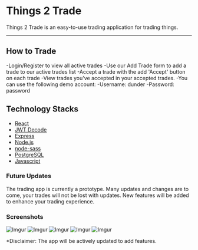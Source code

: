 # Things 2 Trade

Things 2 Trade is an easy-to-use trading application for trading things.

***

## How to Trade
-Login/Register to view all active trades
-Use our Add Trade form to add a trade to our active trades list
-Accept a trade with the add 'Accept' button on each trade
-View trades you've accepted in your accepted trades.
-You can use the following demo account:
-Username: dunder
-Password: password

## Technology Stacks

* [React](https://reactjs.org)
* [JWT Decode](https://jwt.io/)
* [Express](https://expressjs.com/)
* [Node.js](https://nodejs.org/en/)
* [node-sass](https://www.npmjs.com/package/node-sass)
* [PostgreSQL](https://www.postgresql.org)
* [Javascript](https://www.javascript.com)

### Future Updates

The trading app is currently a prototype. Many updates and changes are to come, your trades will not be lost with updates.
New features will be added to enhance your trading experience.


### Screenshots

![Imgur](https://i.imgur.com/7pGafCK.png)
![Imgur](https://i.imgur.com/gb1D7q3.png)
![Imgur](https://i.imgur.com/l3CYTXX.png)
![Imgur](https://i.imgur.com/380KpRt.png)
![Imgur](https://i.imgur.com/9goKC69.png)

*Disclaimer: The app will be actively updated to add features.
